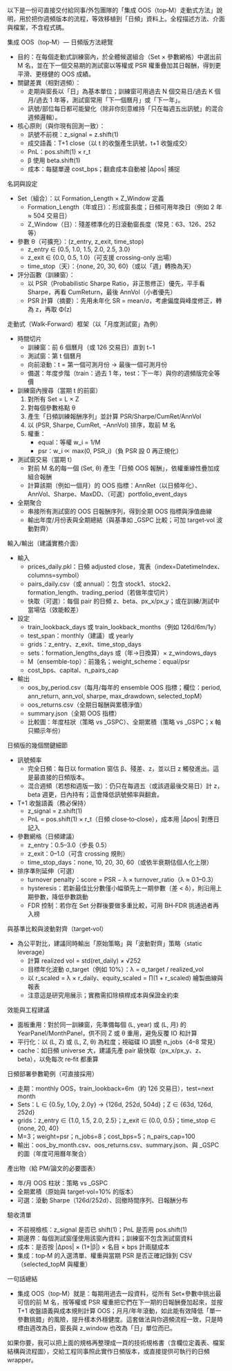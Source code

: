 以下是一份可直接交付給同事/外包團隊的「集成 OOS（top‑M）走動式方法」說明，用於把你週頻版本的流程，等效移植到「日頻」資料上。全程描述方法、介面與檔案，不含程式碼。

集成 OOS（top‑M）— 日頻版方法總覽
- 目的：在每個走動式訓練窗內，於全體候選組合（Set × 參數網格）中選出前 M 名，並在下一個交易期的測試窗以等權或 PSR 權重疊加其日報酬，得到更平滑、更穩健的 OOS 成績。
- 關鍵差異（相對週頻）：
  - 走期與窗長以「日」為基本單位；訓練窗可用過去 N 個交易日/過去 K 個月/過去 1 年等，測試窗常用「下一個曆月」或「下一年」。
  - 訊號/部位每日都可能變化（除非你刻意維持「只在每週五出訊號」的混合週頻邏輯）。
- 核心原則（與你現有回測一致）：
  - 訊號不前視：z_signal = z.shift(1)
  - 成交語義：T+1 close（以 t 的收盤產生訊號，t+1 收盤成交）
  - PnL：pos.shift(1) × r_t
  - β 使用 beta.shift(1)
  - 成本：每腿單邊 cost_bps；翻倉成本自動被 |Δpos| 捕捉

名詞與設定
- Set（組合）：以 Formation_Length × Z_Window 定義
  - Formation_Length（年或日）：形成窗長度；日頻可用年換日（例如 2 年 ≈ 504 交易日）
  - Z_Window（日）：殘差標準化的日滾動窗長度（常見：63、126、252 等）
- 參數 θ（可擴充）：(z_entry, z_exit, time_stop)
  - z_entry ∈ {0.5, 1.0, 1.5, 2.0, 2.5, 3.0}
  - z_exit ∈ {0.0, 0.5, 1.0}（可支援 crossing-only 出場）
  - time_stop（天）：{none, 20, 30, 60}（或以「週」轉換為天）
- 評分函數（訓練窗）：
  - 以 PSR（Probabilistic Sharpe Ratio，非正態修正）優先，平手看 Sharpe，再看 CumReturn，最後 AnnVol（小者優先）
  - PSR 計算（摘要）：先用未年化 SR = mean/σ，考慮偏度與峰度修正，轉為 z，再取 Φ(z)

走動式（Walk‑Forward）框架（以「月度測試窗」為例）
- 時間切片
  - 訓練窗：前 6 個曆月（或 126 交易日）直到 t−1
  - 測試窗：第 t 個曆月
  - 向前滾動：t = 第一個可測月份 → 最後一個可測月份
  - 備選：年度步階（train：過去 1 年，test：下一年）與你的週頻版完全等價
- 訓練窗內搜尋（當期 t 的前窗）
  1) 對所有 Set = L × Z
  2) 對每個參數格點 θ
  3) 產生「日頻訓練報酬序列」並計算 PSR/Sharpe/CumRet/AnnVol
  4) 以 (PSR, Sharpe, CumRet, −AnnVol) 排序，取前 M 名
  5) 權重：
     - equal：等權 w_i = 1/M
     - psr：w_i ∝ max(0, PSR_i)（負 PSR 設 0 再正規化）
- 測試窗交易（當期 t）
  - 對前 M 名的每一個 (Set, θ) 產生「日頻 OOS 報酬」，依權重線性疊加成組合報酬
  - 計算該期（例如一個月）的 OOS 指標：AnnRet（以日頻年化）、AnnVol、Sharpe、MaxDD、（可選）portfolio_event_days
- 全期聚合
  - 串接所有測試窗的 OOS 日報酬序列，得到全期 OOS 指標與淨值曲線
  - 輸出年度/月份表與全期總結（與基準如 _GSPC 比較；可加 target‑vol 波動對齊）

輸入/輸出（建議實務介面）
- 輸入
  - prices_daily.pkl：日頻 adjusted close，寬表（index=DatetimeIndex、columns=symbol）
  - pairs_daily.csv（或 annual）：包含 stock1、stock2、formation_length、trading_period（若做年度切片）
  - 快取（可選）：每個 pair 的日頻 z、beta、px_x/px_y；或在訓練/測試中當場估（效能較差）
- 設定
  - train_lookback_days 或 train_lookback_months（例如 126d/6m/1y）
  - test_span：monthly（建議）或 yearly
  - grids：z_entry、z_exit、time_stop_days
  - sets：formation_lengths_days 或（年→日換算）× z_windows_days
  - M（ensemble-top）：前幾名；weight_scheme：equal/psr
  - cost_bps、capital、n_pairs_cap
- 輸出
  - oos_by_period.csv（每月/每年的 ensemble OOS 指標；欄位：period, ann_return, ann_vol, sharpe, max_drawdown, selected_topM）
  - oos_returns.csv（全期日報酬與累積淨值）
  - summary.json（全期 OOS 指標）
  - 比較圖：年度柱狀（策略 vs _GSPC）、全期累積（策略 vs _GSPC；x 軸只顯示年份）

日頻版的幾個關鍵細節
- 訊號頻率
  - 完全日頻：每日以 formation 窗估 β、殘差、z，並以日 z 觸發進出。這是最直接的日頻版本。
  - 混合週頻（若想和週版一致）：仍只在每週五（或該週最後交易日）計 z，beta 週更，日內持有；這會降低訊號頻率與翻倉。
- T+1 收盤語義（務必保持）
  - z_signal = z.shift(1)
  - PnL = pos.shift(1) × r_t（日頻 close‑to‑close），成本用 |Δpos| 對應日記入
- 參數網格（日頻建議）
  - z_entry：0.5–3.0（步長 0.5）
  - z_exit：0–1.0（可含 crossing 規則）
  - time_stop_days：none, 10, 20, 30, 60（或依半衰期估個人化上限）
- 排序準則延伸（可選）
  - turnover penalty：score = PSR − λ × turnover_ratio（λ ≈ 0.1–0.3）
  - hysteresis：若新最佳比分數僅小幅領先上一期參數（差 < δ），則沿用上期參數，降低參數跳動
  - FDR 控制：若你在 Set 分群後要做多重比較，可用 BH‑FDR 挑通過者再入榜

與基準比較與波動對齊（target‑vol）
- 為公平對比，建議同時輸出「原始策略」與「波動對齊」策略（static leverage）
  - 計算 realized vol = std(ret_daily) × √252
  - 目標年化波動 σ_target（例如 10%）：λ = σ_target / realized_vol
  - 以 r_scaled = λ × r_daily、equity_scaled = ∏(1 + r_scaled) 繪製曲線與報表
  - 注意這是研究用展示；實務需扣除槓桿成本與保證金約束

效能與工程建議
- 面板重用：對於同一訓練窗，先準備每個 (L, year) 或 (L, 月) 的 YearPanel/MonthPanel，供不同 Z 或 θ 重用，避免反覆 IO 和計算
- 平行化：以 (L, Z) 或 (L, Z, θ) 為粒度；視磁碟 IO 調整 n_jobs（4–8 常見）
- cache：如日頻 universe 大，建議先產 pair 級快取（px_x/px_y、z、beta），以免每次 re‑fit 都重算

日頻部署參數範例（可直接採用）
- 走期：monthly OOS，train_lookback=6m（約 126 交易日），test=next month
- Sets：L ∈ {0.5y, 1.0y, 2.0y} → {126d, 252d, 504d}；Z ∈ {63d, 126d, 252d}
- grids：z_entry ∈ {1.0, 1.5, 2.0, 2.5}；z_exit ∈ {0.0, 0.5}；time_stop ∈ {none, 20, 40}
- M=3；weight=psr；n_jobs=8；cost_bps=5；n_pairs_cap=100
- 輸出：oos_by_month.csv、oos_returns.csv、summary.json、與 _GSPC 的圖（年度可用曆年聚合）

產出物（給 PM/論文的必要圖表）
- 年/月 OOS 柱狀：策略 vs _GSPC
- 全期累積（原始與 target‑vol=10% 的版本）
- 可選：滾動 Sharpe（126d/252d）、回撤時間序列、日報酬分布

驗收清單
- 不前視檢核：z_signal 是否已 shift(1)；PnL 是否用 pos.shift(1)
- 期邊界：每個測試窗僅使用該窗內資料；訓練窗不包含測試窗資料
- 成本：是否按 |Δpos| × (1+|β|) × 名目 × bps 計兩腿成本
- 集成：top‑M 的入選清單、權重與當期 PSR 是否正確記錄到 CSV（selected_topM 與權重）

一句話總結
- 集成 OOS（top‑M）就是：每期用過去一段資料，從所有 Set×參數中挑出最可信的前 M 名，按等權或 PSR 權重把它們在下一期的日報酬疊加起來，並按 T+1 收盤語義與成本規則計算 OOS；月月/年年滾動，如此能有效降低「單一參數挑錯」的風險，提升樣本外穩健度。這套做法與你週頻流程一致，只是時標由週改為日，窗長與 z_window 也改為「日」單位而已。

如果你要，我可以把上面的規格再整理成一頁的技術規格書（含欄位定義表、檔案結構與流程圖），交給工程同事照此實作日頻版本，或直接提供可執行的日頻 wrapper。